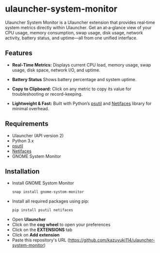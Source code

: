 # ulauncher-system-monitor
Ulauncher System Monitor is a Ulauncher extension that provides real‑time system metrics directly within Ulauncher. Get an at‑a‑glance view of your CPU usage, memory consumption, swap usage, disk usage, network activity, battery status, and uptime—all from one unified interface.

## Features

- **Real‑Time Metrics:**
  Displays current CPU load, memory usage, swap usage, disk space, network I/O, and uptime.

- **Battery Status**
  Shows battery percentage and system uptime.

- **Copy to Clipboard:**
  Click on any metric to copy its value for troubleshooting or record-keeping.

- **Lightweight & Fast:**
  Built with Python’s [psutil](https://github.com/giampaolo/psutil) and [Netifaces](https://github.com/raphdg/netifaces) library for minimal overhead.

## Requirements

- Ulauncher (API version 2)
- Python 3.x
- [psutil](https://github.com/giampaolo/psutil)
- [Netifaces](https://github.com/raphdg/netifaces)
- GNOME System Monitor

## Installation

- Install GNOME Systom Monitor
  ```bash
  snap install gnome-systom-monitor
  ```
- Install all required packages using pip:
  ```bash
  pip install psutil netifaces
  ```
- Open **Ulauncher**
- Click on the **cog wheel** to open your preferences
- Click on the **EXTENSIONS** tab
- Click on **Add extension**
- Paste this repository's URL (https://github.com/kazuyuki114/ulauncher-system-monitor)
